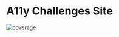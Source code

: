 # A11y Challenges Site

![coverage](https://gitlab.mediacube.at/a11y-challenges/a11y-challenges/badges/develop/coverage.svg?job=test:site)